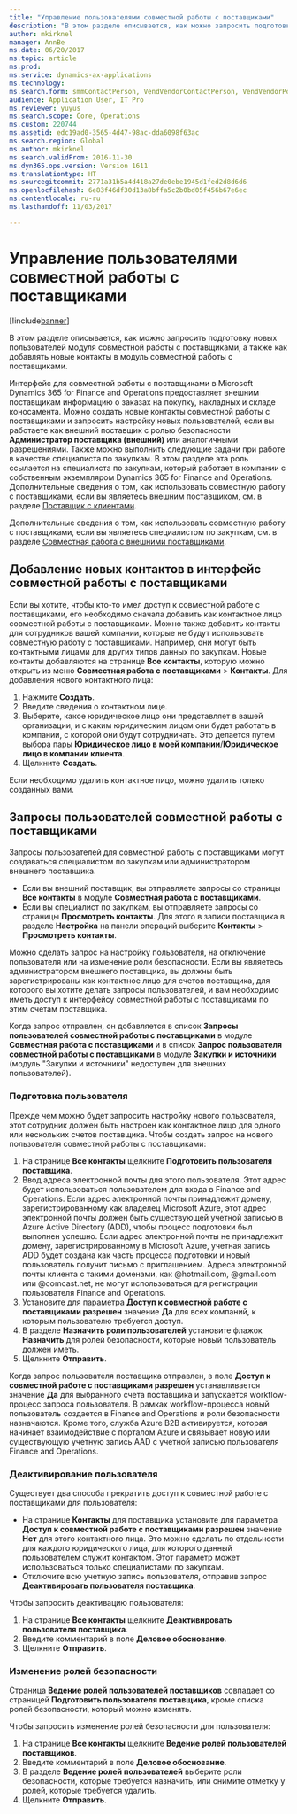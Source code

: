 ```yaml
---
title: "Управление пользователями совместной работы с поставщиками"
description: "В этом разделе описывается, как можно запросить подготовку новых пользователей модуля совместной работы с поставщиками, а также как добавлять новые контакты в модуль совместной работы с поставщиками."
author: mkirknel
manager: AnnBe
ms.date: 06/20/2017
ms.topic: article
ms.prod: 
ms.service: dynamics-ax-applications
ms.technology: 
ms.search.form: smmContactPerson, VendVendorContactPerson, VendVendorPortalUser
audience: Application User, IT Pro
ms.reviewer: yuyus
ms.search.scope: Core, Operations
ms.custom: 220744
ms.assetid: edc19ad0-3565-4d47-98ac-dda6098f63ac
ms.search.region: Global
ms.author: mkirknel
ms.search.validFrom: 2016-11-30
ms.dyn365.ops.version: Version 1611
ms.translationtype: HT
ms.sourcegitcommit: 2771a31b5a4d418a27de0ebe1945d1fed2d8d6d6
ms.openlocfilehash: 6e83f46df30d13a8bffa5c2b0bd05f456b67e6ec
ms.contentlocale: ru-ru
ms.lasthandoff: 11/03/2017

---
```


# <a name="manage-vendor-collaboration-users"></a>Управление пользователями совместной работы с поставщиками

[!include[banner](../includes/banner.md)]


В этом разделе описывается, как можно запросить подготовку новых пользователей модуля совместной работы с поставщиками, а также как добавлять новые контакты в модуль совместной работы с поставщиками. 

Интерфейс для совместной работы с поставщиками в Microsoft Dynamics 365 for Finance and Operations предоставляет внешним поставщикам информацию о заказах на покупку, накладных и складе коносамента. Можно создать новые контакты совместной работы с поставщиками и запросить настройку новых пользователей, если вы работаете как внешний поставщик с ролью безопасности **Администратор поставщика (внешний)** или аналогичными разрешениями. Также можно выполнить следующие задачи при работе в качестве специалиста по закупкам. В этом разделе эта роль ссылается на специалиста по закупкам, который работает в компании с собственным экземпляром Dynamics 365 for Finance and Operations. Дополнительные сведения о том, как использовать совместную работу с поставщиками, если вы являетесь внешним поставщиком, см. в разделе [Поставщик с клиентами](vendor-collaboration-work-customers-dynamics-365-operations.md).  

Дополнительные сведения о том, как использовать совместную работу с поставщиками, если вы являетесь специалистом по закупкам, см. в разделе [Совместная работа с внешними поставщиками](vendor-collaboration-work-external-vendors.md).

## <a name="add-new-vendor-collaboration-contacts"></a>Добавление новых контактов в интерфейс совместной работы с поставщиками
Если вы хотите, чтобы кто-то имел доступ к совместной работе с поставщиками, его необходимо сначала добавить как контактное лицо совместной работы с поставщиками. Можно также добавить контакты для сотрудников вашей компании, которые не будут использовать совместную работу с поставщиками. Например, они могут быть контактными лицами для других типов данных по закупкам. Новые контакты добавляются на странице **Все контакты**, которую можно открыть из меню **Совместная работа с поставщиками** &gt; **Контакты**. Для добавления нового контактного лица:

1.  Нажмите **Создать**.
2.  Введите сведения о контактном лице.
3.  Выберите, какое юридическое лицо они представляет в вашей организации, и с каким юридическим лицом они будет работать в компании, с которой они будут сотрудничать. Это делается путем выбора пары **Юридическое лицо в моей компании**/**Юридическое лицо в компании клиента**.
4.  Щелкните **Создать**.

Если необходимо удалить контактное лицо, можно удалить только созданных вами.

## <a name="vendor-collaboration-user-requests"></a>Запросы пользователей совместной работы с поставщиками
Запросы пользователей для совместной работы с поставщиками могут создаваться специалистом по закупкам или администратором внешнего поставщика.

-   Если вы внешний поставщик, вы отправляете запросы со страницы **Все контакты** в модуле **Совместная работа с поставщиками**.
-   Если вы специалист по закупкам, вы отправляете запросы со страницы **Просмотреть контакты**. Для этого в записи поставщика в разделе **Настройка** на панели операций выберите **Контакты** &gt; **Просмотреть контакты**.

Можно сделать запрос на настройку пользователя, на отключение пользователя или на изменение роли безопасности. Если вы являетесь администратором внешнего поставщика, вы должны быть зарегистрированы как контактное лицо для счетов поставщика, для которого вы хотите делать запросы пользователей, и вам необходимо иметь доступ к интерфейсу совместной работы с поставщиками по этим счетам поставщика.  

Когда запрос отправлен, он добавляется в список **Запросы пользователей совместной работы с поставщиками** в модуле **Совместная работа с поставщиками** и в список **Запрос пользователя совместной работы с поставщиками** в модуле **Закупки и источники** (модуль "Закупки и источники" недоступен для внешних пользователей).

### <a name="provision-a-user"></a>Подготовка пользователя

Прежде чем можно будет запросить настройку нового пользователя, этот сотрудник должен быть настроен как контактное лицо для одного или нескольких счетов поставщика. Чтобы создать запрос на нового пользователя совместной работы с поставщиками:

1.  На странице **Все контакты** щелкните **Подготовить пользователя поставщика**.
2.  Ввод адреса электронной почты для этого пользователя. Этот адрес будет использоваться пользователем для входа в Finance and Operations. Если адрес электронной почты принадлежит домену, зарегистрированному как владелец Microsoft Azure, этот адрес электронной почты должен быть существующей учетной записью в Azure Active Directory (ADD), чтобы процесс подготовки был выполнен успешно. Если адрес электронной почты не принадлежит домену, зарегистрированному в Microsoft Azure, учетная запись ADD будет создана как часть процесса подготовки и новый пользователь получит письмо с приглашением. Адреса электронной почты клиента с такими доменами, как @hotmail.com, @gmail.com или @comcast.net, не могут использоваться для регистрации пользователя Finance and Operations.
3.  Установите для параметра **Доступ к совместной работе с поставщиками разрешен** значение **Да** для всех компаний, к которым пользователю требуется доступ.
4.  В разделе **Назначить роли пользователей** установите флажок **Назначить** для ролей безопасности, которые новый пользователь должен иметь.
5.  Щелкните **Отправить**.

Когда запрос пользователя поставщика отправлен, в поле **Доступ к совместной работе с поставщиками разрешен** устанавливается значение **Да** для выбранного счета поставщика и запускается workflow-процесс запроса пользователя. В рамках workflow-процесса новый пользователь создается в Finance and Operations и роли безопасности назначаются. Кроме того, служба Azure B2B активируется, которая начинает взаимодействие с порталом Azure и связывает новую или существующую учетную запись AAD с учетной записью пользователя Finance and Operations.

### <a name="inactivate-a-user"></a>Деактивирование пользователя

Существует два способа прекратить доступ к совместной работе с поставщиками для пользователя:

-   На странице **Контакты** для поставщика установите для параметра **Доступ к совместной работе с поставщиками разрешен** значение **Нет** для этого контактного лица. Это можно сделать по отдельности для каждого юридического лица, для которого данный пользователем служит контактом. Этот параметр может использоваться только специалистами по закупкам.
-   Отключите всю учетную запись пользователя, отправив запрос **Деактивировать пользователя поставщика**.

Чтобы запросить деактивацию пользователя:

1.  На странице **Все контакты** щелкните **Деактивировать** **пользователя поставщика**.
2.  Введите комментарий в поле **Деловое обоснование**.
3.  Щелкните **Отправить**.

### <a name="modify-security-roles"></a>Изменение ролей безопасности

Страница **Ведение ролей пользователей поставщиков** совпадает со страницей **Подготовить пользователя поставщика**, кроме списка ролей безопасности, который можно изменять.  

Чтобы запросить изменение ролей безопасности для пользователя:

1.  На странице **Все контакты** щелкните **Ведение** **ролей пользователей поставщиков**.
2.  Введите комментарий в поле **Деловое обоснование**.
3.  В разделе **Ведение ролей пользователей** выберите роли безопасности, которые требуется назначить, или снимите отметку у ролей, которые требуется удалить.
4.  Щелкните **Отправить**.






